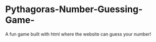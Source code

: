 # Pythagoras-Number-Guessing-Game-
A fun game built with html where the website can guess your number!
